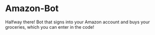 # Amazon-Bot
 Halfway there! Bot that signs into your Amazon account and buys your groceries, which you can enter in the code!
